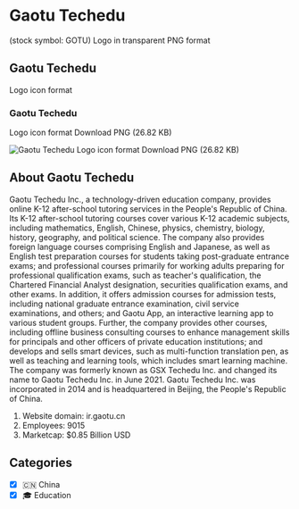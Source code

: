 # Gaotu Techedu
 (stock symbol: GOTU) Logo in transparent PNG format

## Gaotu Techedu
 Logo icon format

### Gaotu Techedu
 Logo icon format Download PNG (26.82 KB)

![Gaotu Techedu
 Logo icon format Download PNG (26.82 KB)](/img/orig/GOTU-3176577d.png)

## About Gaotu Techedu


Gaotu Techedu Inc., a technology-driven education company, provides online K-12 after-school tutoring services in the People's Republic of China. Its K-12 after-school tutoring courses cover various K-12 academic subjects, including mathematics, English, Chinese, physics, chemistry, biology, history, geography, and political science. The company also provides foreign language courses comprising English and Japanese, as well as English test preparation courses for students taking post-graduate entrance exams; and professional courses primarily for working adults preparing for professional qualification exams, such as teacher's qualification, the Chartered Financial Analyst designation, securities qualification exams, and other exams. In addition, it offers admission courses for admission tests, including national graduate entrance examination, civil service examinations, and others; and Gaotu App, an interactive learning app to various student groups. Further, the company provides other courses, including offline business consulting courses to enhance management skills for principals and other officers of private education institutions; and develops and sells smart devices, such as multi-function translation pen, as well as teaching and learning tools, which includes smart learning machine. The company was formerly known as GSX Techedu Inc. and changed its name to Gaotu Techedu Inc. in June 2021. Gaotu Techedu Inc. was incorporated in 2014 and is headquartered in Beijing, the People's Republic of China.

1. Website domain: ir.gaotu.cn
2. Employees: 9015
3. Marketcap: $0.85 Billion USD


## Categories
- [x] 🇨🇳 China
- [x] 🎓 Education
